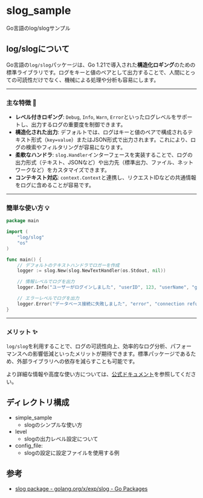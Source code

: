 # slog_sample

Go言語のlog/slogサンプル

## log/slogについて

Go言語の`log/slog`パッケージは、Go 1.21で導入された**構造化ロギング**のための標準ライブラリです。ログをキーと値のペアとして出力することで、人間にとっての可読性だけでなく、機械による処理や分析も容易にします。

---
### 主な特徴 📝

* **レベル付きロギング**: `Debug`, `Info`, `Warn`, `Error`といったログレベルをサポートし、出力するログの重要度を制御できます。
* **構造化された出力**: デフォルトでは、ログはキーと値のペアで構成されるテキスト形式（`key=value`）またはJSON形式で出力されます。これにより、ログの検索やフィルタリングが容易になります。
* **柔軟なハンドラ**: `slog.Handler`インターフェースを実装することで、ログの出力形式（テキスト、JSONなど）や出力先（標準出力、ファイル、ネットワークなど）をカスタマイズできます。
* **コンテキスト対応**: `context.Context`と連携し、リクエストIDなどの共通情報をログに含めることが容易です。

---
### 簡単な使い方 💡

```go
package main

import (
	"log/slog"
	"os"
)

func main() {
	// デフォルトのテキストハンドラでロガーを作成
	logger := slog.New(slog.NewTextHandler(os.Stdout, nil))

	// 情報レベルでログを出力
	logger.Info("ユーザーがログインしました", "userID", 123, "userName", "gopher")

	// エラーレベルでログを出力
	logger.Error("データベース接続に失敗しました", "error", "connection refused")
}
```

---
### メリット ✨

`log/slog`を利用することで、ログの可読性向上、効率的なログ分析、パフォーマンスへの影響低減といったメリットが期待できます。標準パッケージであるため、外部ライブラリへの依存を減らすことも可能です。

より詳細な情報や高度な使い方については、[公式ドキュメント](https://pkg.go.dev/log/slog)を参照してください。

## ディレクトリ構成

- simple_sample
  - slogのシンプルな使い方
- level
  - slogの出力レベル設定について
- config_file:
  - slogの設定に設定ファイルを使用する例 

## 参考

- [slog package \- golang\.org/x/exp/slog \- Go Packages](https://pkg.go.dev/golang.org/x/exp/slog)
